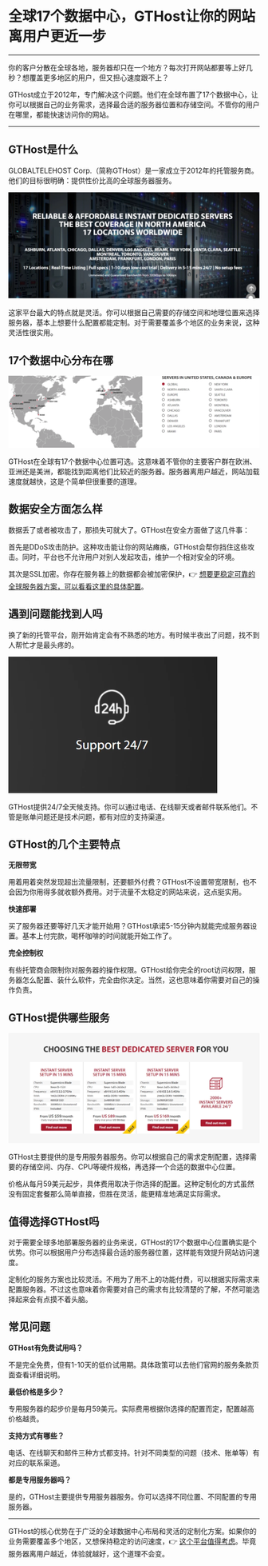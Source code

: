 # 全球17个数据中心，GTHost让你的网站离用户更近一步

---

你的客户分散在全球各地，服务器却只在一个地方？每次打开网站都要等上好几秒？想覆盖更多地区的用户，但又担心速度跟不上？

GTHost成立于2012年，专门解决这个问题。他们在全球布置了17个数据中心，让你可以根据自己的业务需求，选择最合适的服务器位置和存储空间。不管你的用户在哪里，都能快速访问你的网站。

---

## GTHost是什么

GLOBALTELEHOST Corp.（简称GTHost）是一家成立于2012年的托管服务商。他们的目标很明确：提供性价比高的全球服务器服务。

![GTHost服务商主页展示](image/83353103515.webp)

这家平台最大的特点就是灵活。你可以根据自己需要的存储空间和地理位置来选择服务器，基本上想要什么配置都能定制。对于需要覆盖多个地区的业务来说，这种灵活性很实用。

## 17个数据中心分布在哪

![GTHost全球数据中心分布图](image/317491054583.webp)

GTHost在全球有17个数据中心位置可选。这意味着不管你的主要客户群在欧洲、亚洲还是美洲，都能找到距离他们比较近的服务器。服务器离用户越近，网站加载速度就越快，这是个简单但很重要的道理。

## 数据安全方面怎么样

数据丢了或者被攻击了，那损失可就大了。GTHost在安全方面做了这几件事：

首先是DDoS攻击防护。这种攻击能让你的网站瘫痪，GTHost会帮你挡住这些攻击。同时，平台也不允许用户对别人发起攻击，维护一个相对安全的环境。

其次是SSL加密。你存在服务器上的数据都会被加密保护，👉 [想要更稳定可靠的全球服务器方案，可以看看这里的具体配置](https://cp.gthost.com/en/join/72c7e6b2fc118929f9ede2978f008806)。

## 遇到问题能找到人吗

换了新的托管平台，刚开始肯定会有不熟悉的地方。有时候半夜出了问题，找不到人帮忙才是最头疼的。

![GTHost客户支持界面](image/3864416597.webp)

GTHost提供24/7全天候支持。你可以通过电话、在线聊天或者邮件联系他们。不管是账单问题还是技术问题，都有对应的支持渠道。

## GTHost的几个主要特点

**无限带宽**

用着用着突然发现超出流量限制，还要额外付费？GTHost不设置带宽限制，也不会因为你用得多就收额外费用。对于流量不太稳定的网站来说，这点挺实用。

**快速部署**

买了服务器还要等好几天才能开始用？GTHost承诺5-15分钟内就能完成服务器设置。基本上付完款，喝杯咖啡的时间就能开始工作了。

**完全控制权**

有些托管商会限制你对服务器的操作权限。GTHost给你完全的root访问权限，服务器怎么配置、装什么软件，完全由你决定。当然，这也意味着你需要对自己的操作负责。

## GTHost提供哪些服务

![GTHost提供的各类托管服务](image/1868215919.webp)

GTHost主要提供的是专用服务器服务。你可以根据自己的需求定制配置，选择需要的存储空间、内存、CPU等硬件规格，再选择一个合适的数据中心位置。

价格从每月59美元起步，具体费用取决于你选择的配置。这种定制化的方式虽然没有固定套餐那么简单直接，但胜在灵活，能更精准地满足实际需求。

## 值得选择GTHost吗

对于需要全球多地部署服务器的业务来说，GTHost的17个数据中心位置确实是个优势。你可以根据用户分布选择最合适的服务器位置，这样能有效提升网站访问速度。

定制化的服务方案也比较灵活。不用为了用不上的功能付费，可以根据实际需求来配置服务器。不过这也意味着你需要对自己的需求有比较清楚的了解，不然可能选择起来会有点摸不着头脑。

## 常见问题

**GTHost有免费试用吗？**

不是完全免费，但有1-10天的低价试用期。具体政策可以去他们官网的服务条款页面查看详细说明。

**最低价格是多少？**

专用服务器的起步价是每月59美元。实际费用根据你选择的配置而定，配置越高价格越贵。

**支持方式有哪些？**

电话、在线聊天和邮件三种方式都支持。针对不同类型的问题（技术、账单等）有对应的联系渠道。

**都是专用服务器吗？**

是的，GTHost主要提供专用服务器服务。你可以选择不同位置、不同配置的专用服务器。

---

GTHost的核心优势在于广泛的全球数据中心布局和灵活的定制化方案。如果你的业务需要覆盖多个地区，又想保持稳定的访问速度，👉 [这个平台值得考虑](https://cp.gthost.com/en/join/72c7e6b2fc118929f9ede2978f008806)。毕竟服务器离用户越近，体验就越好，这个道理不会变。
